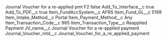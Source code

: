 <?xml version="1.0" encoding="UTF-8"?>
<CustomMetadata xmlns="http://soap.sforce.com/2006/04/metadata" xmlns:xsi="http://www.w3.org/2001/XMLSchema-instance" xmlns:xsd="http://www.w3.org/2001/XMLSchema">
    <label>Journal Voucher for a re-applied pmt F2</label>
    <protected>false</protected>
    <values>
        <field>Add_To_Interface__c</field>
        <value xsi:type="xsd:boolean">true</value>
    </values>
    <values>
        <field>Add_To_PDF__c</field>
        <value xsi:type="xsd:boolean">true</value>
    </values>
    <values>
        <field>Item_FundAccSystem__c</field>
        <value xsi:type="xsd:string">AFRS</value>
    </values>
    <values>
        <field>Item_Fund_GL__c</field>
        <value xsi:type="xsd:string">5199</value>
    </values>
    <values>
        <field>Item_Intake_Method__c</field>
        <value xsi:type="xsd:string">Portal</value>
    </values>
    <values>
        <field>Item_Payment_Method__c</field>
        <value xsi:type="xsd:string">Any</value>
    </values>
    <values>
        <field>Item_Transaction_Code__c</field>
        <value xsi:type="xsd:string">965</value>
    </values>
    <values>
        <field>Item_Transaction_Type__c</field>
        <value xsi:type="xsd:string">Reapplied Payment</value>
    </values>
    <values>
        <field>JV_name__c</field>
        <value xsi:type="xsd:string">Journal Voucher for a re-applied payment</value>
    </values>
    <values>
        <field>Journal_Voucher_mtd__c</field>
        <value xsi:type="xsd:string">Journal_Voucher_for_a_re_applied_payment</value>
    </values>
</CustomMetadata>
